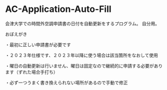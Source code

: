 # AC-Application-Auto-Fill
会津大学での時間外空調申請書の日付を自動更新をするプログラム。
自分用。


おぼえがき


・最初に正しい申請書が必要です


・２０２３年仕様です、２０２３年以降に使う場合は該当箇所をなおして使用


・曜日の自動更新は行いません、曜日は固定なので継続的に申請する必要があります（ずれた場合手打ち）


・必ず一つうまく書き換えられない場所があるので手動で修正
